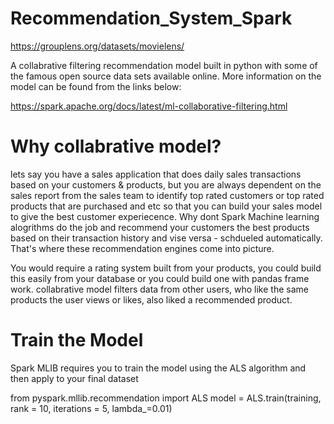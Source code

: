 # Recommendation_System_Spark

https://grouplens.org/datasets/movielens/

A collabrative filtering recommendation model built in python with some of the famous open source data sets available online.
More information on the model can be found from the links below:

https://spark.apache.org/docs/latest/ml-collaborative-filtering.html

# Why collabrative model?

lets say you have a sales application that does daily sales transactions based on your customers  & products, but you are always dependent on the sales report from the sales team to identify top rated customers or top rated products that are purchased and etc so that you can build your sales model to give the best customer experiecence. Why dont Spark Machine learning alogrithms do the job and recommend your customers the best products based on their transaction history and vise versa - schdueled automatically. That's where these recommendation engines come into picture. 

You would require a rating system built from your products, you could build this easily from your database or you could build one with pandas frame work. 
collabrative model filters data from other users, who like the same products the user views or likes, also liked a recommended product.

# Train the Model

Spark MLIB requires you to train the model using the ALS algorithm and then apply to your final dataset

from pyspark.mllib.recommendation import ALS
model = ALS.train(training, rank = 10, iterations = 5, lambda_=0.01)

